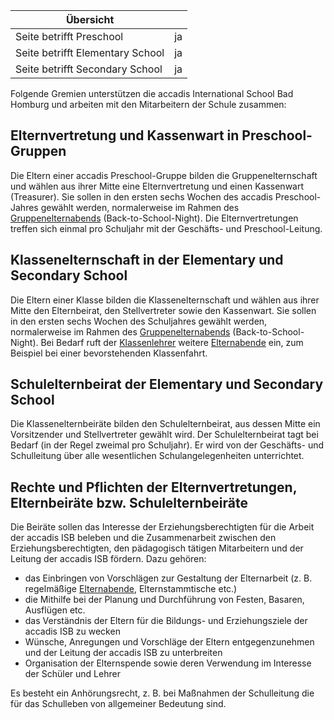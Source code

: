 | Übersicht | |
| --- | --- |
| Seite betrifft Preschool | ja |
| Seite betrifft Elementary School | ja |
| Seite betrifft Secondary School | ja |

Folgende Gremien unterstützen die accadis International School Bad Homburg und arbeiten mit den Mitarbeitern der Schule zusammen:

## Elternvertretung und Kassenwart in Preschool-Gruppen 

Die Eltern einer accadis Preschool-Gruppe bilden die Gruppenelternschaft und wählen aus ihrer Mitte eine Elternvertretung und einen Kassenwart (Treasurer). Sie sollen in den ersten sechs Wochen des accadis Preschool-Jahres gewählt werden, normalerweise im Rahmen des [Gruppenelternabends](https://de.wiki.accadis-isb.net/Elternabende,_Elterngespr%C3%A4che_und_Elternsprechtage "Elternabende, Elterngespräche und Elternsprechtage") (Back-to-School-Night). Die Elternvertretungen treffen sich einmal pro Schuljahr mit der Geschäfts- und Preschool-Leitung.

## Klassenelternschaft in der Elementary und Secondary School 

Die Eltern einer Klasse bilden die Klassenelternschaft und wählen aus ihrer Mitte den Elternbeirat, den Stellvertreter sowie den Kassenwart. Sie sollen in den ersten sechs Wochen des Schuljahres gewählt werden, normalerweise im Rahmen des [Gruppenelternabends](https://de.wiki.accadis-isb.net/Elternabende,_Elterngespr%C3%A4che_und_Elternsprechtage "Elternabende, Elterngespräche und Elternsprechtage") (Back-to-School-Night). Bei Bedarf ruft der [Klassenlehrer](https://de.wiki.accadis-isb.net/Klassenleitung_und_Fachlehrer "Klassenleitung und Fachlehrer") weitere [Elternabende](https://de.wiki.accadis-isb.net/Elternabende,_Elterngespr%C3%A4che_und_Elternsprechtage "Elternabende, Elterngespräche und Elternsprechtage") ein, zum Beispiel bei einer bevorstehenden Klassenfahrt.

## Schulelternbeirat der Elementary und Secondary School 

Die Klassenelternbeiräte bilden den Schulelternbeirat, aus dessen Mitte ein Vorsitzender und Stellvertreter gewählt wird. Der Schulelternbeirat tagt bei Bedarf (in der Regel zweimal pro Schuljahr). Er wird von der Geschäfts- und Schulleitung über alle wesentlichen Schulangelegenheiten unterrichtet.

## Rechte und Pflichten der Elternvertretungen, Elternbeiräte bzw. Schulelternbeiräte 

Die Beiräte sollen das Interesse der Erziehungsberechtigten für die Arbeit der accadis ISB beleben und die Zusammenarbeit zwischen den Erziehungsberechtigten, den pädagogisch tätigen Mitarbeitern und der Leitung der accadis ISB fördern. Dazu gehören:

-   das Einbringen von Vorschlägen zur Gestaltung der Elternarbeit (z. B. regelmäßige [Elternabende](https://de.wiki.accadis-isb.net/Elternabende,_Elterngespr%C3%A4che_und_Elternsprechtage "Elternabende, Elterngespräche und Elternsprechtage"), Elternstammtische etc.)
-   die Mithilfe bei der Planung und Durchführung von Festen, Basaren, Ausflügen etc.
-   das Verständnis der Eltern für die Bildungs- und Erziehungsziele der accadis ISB zu wecken
-   Wünsche, Anregungen und Vorschläge der Eltern entgegenzunehmen und der Leitung der accadis ISB zu unterbreiten
-   Organisation der Elternspende sowie deren Verwendung im Interesse der Schüler und Lehrer

Es besteht ein Anhörungsrecht, z. B. bei Maßnahmen der Schulleitung die für das Schulleben von allgemeiner Bedeutung sind.